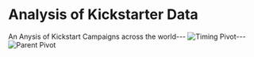 # Analysis of Kickstarter Data
An Anysis of Kickstart Campaigns across the world---
![Timing Pivot](https://user-images.githubusercontent.com/96395525/147178137-0c268588-f26a-4fe3-99fb-a2d8d41027ab.png)---
![Parent Pivot](https://user-images.githubusercontent.com/96395525/147178164-a6a52e84-c753-482b-9e5a-b62a2f3fc49d.png)
